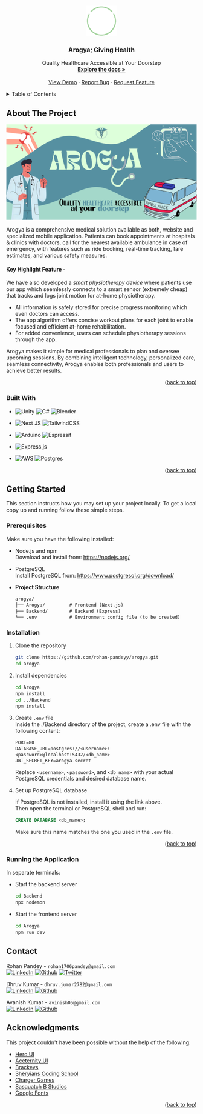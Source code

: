 <a id="readme-top"></a>
<!-- WHITE LOGO REQUIRED -->
<!-- Heading -->
<br />
<div align="center">
  <a href="https://github.com/rohan-pandeyy/arogya">
    <img src="./Arogya/public/arogya_white.svg" alt="Logo" width="80" height="80">
  </a>

  <h3 align="center">Arogya; Giving Health</h3>

  <p align="center">
    Quality Healthcare Accessible at Your Doorstep
    <br />
    <a href="https://github.com/rohan-pandeyy/Arogya/tree/main/Backend/docs"><strong>Explore the docs »</strong></a>
    <br />
    <br />
    <a href="https://github.com/othneildrew/Best-README-Template">View Demo</a>
    &middot;
    <a href="https://github.com/rohan-pandeyy/Arogya/issues/new?labels=bug&template=bug-report---.md">Report Bug</a>
    &middot;
    <a href="https://github.com/rohan-pandeyy/Arogya/issues/new?labels=enhancement&template=feature-request---.md">Request Feature</a>
  </p>
</div>

<!-- TABLE OF CONTENTS -->
<details>
  <summary>Table of Contents</summary>
  <ol>
    <li>
      <a href="#about-the-project">About The Project</a>
      <ul>
        <li><a href="#built-with">Built With</a></li>
      </ul>
    </li>
    <li>
      <a href="#getting-started">Getting Started</a>
      <ul>
        <li><a href="#prerequisites">Prerequisites</a></li>
        <li><a href="#installation">Installation</a></li>
        <li><a href="#running-the-application">Running the Application</a></li>
      </ul>
    </li>
    <li><a href="#contact">Contact</a></li>
    <li><a href="#acknowledgments">Acknowledgments</a></li>
  </ol>
</details>


<!-- ABOUT THE PROJECT -->
## About The Project

[![Arogya Banner](Arogya/public/assets/AROGYA_banner.svg)](https://example.com)

Arogya is a comprehensive medical solution available as both, website and specialized mobile application. Patients can book appointments at hospitals & clinics with doctors, call for the nearest available ambulance in case of emergency, with features such as ride booking, real-time tracking, fare estimates, and various safety measures. 

#### Key Highlight Feature -

We have also developed a *smart physiotherapy device* where patients use our app which seemlessly connects to a smart sensor (extremely cheap) that tracks and logs joint motion for at-home physiotherapy.

* All information is safely stored for precise progress monitoring which even doctors can access.
* The app algorithm offers concise workout plans for each joint to enable focused and efficient at-home rehabilitation.
* For added convenience, users can schedule physiotherapy sessions through the app.

Arogya makes it simple for medical professionals to plan and oversee upcoming sessions. By combining intelligent technology, personalized care, seamless connectivity, Arogya enables both professionals and users to achieve better results.

<p align="right">(<a href="#readme-top">back to top</a>)</p>


### Built With

* ![Unity](https://img.shields.io/badge/unity-%23000000.svg?style=for-the-badge&logo=unity&logoColor=white) ![C#](https://img.shields.io/badge/c%23-%23239120.svg?style=for-the-badge&logo=csharp&logoColor=white) ![Blender](https://img.shields.io/badge/blender-%23F5792A.svg?style=for-the-badge&logo=blender&logoColor=white)

* ![Next JS](https://img.shields.io/badge/Next-black?style=for-the-badge&logo=next.js&logoColor=white) ![TailwindCSS](https://img.shields.io/badge/tailwindcss-%2338B2AC.svg?style=for-the-badge&logo=tailwind-css&logoColor=white)

* ![Arduino](https://img.shields.io/badge/-Arduino-00979D?style=for-the-badge&logo=Arduino&logoColor=white) ![Espressif](https://img.shields.io/badge/espressif-E7352C.svg?style=for-the-badge&logo=espressif&logoColor=white)

* ![Express.js](https://img.shields.io/badge/express.js-%23404d59.svg?style=for-the-badge&logo=express&logoColor=%2361DAFB)

* ![AWS](https://img.shields.io/badge/AWS-%23FF9900.svg?style=for-the-badge&logo=amazon-aws&logoColor=white) ![Postgres](https://img.shields.io/badge/postgres-%23316192.svg?style=for-the-badge&logo=postgresql&logoColor=white)

<p align="right">(<a href="#readme-top">back to top</a>)</p>


<!-- GETTING STARTED -->
## Getting Started

This section instructs how you may set up your project locally.
To get a local copy up and running follow these simple steps.

### Prerequisites

Make sure you have the following installed:

* Node.js and npm </br>
Download and install from: https://nodejs.org/

* PostgreSQL </br>
Install PostgreSQL from: https://www.postgresql.org/download/
* **Project Structure**
  ```
  arogya/
  ├── Arogya/         # Frontend (Next.js)
  ├── Backend/        # Backend (Express)
  └── .env            # Environment config file (to be created)

  ```

### Installation

1. Clone the repository
   ```sh
   git clone https://github.com/rohan-pandeyy/arogya.git
   cd arogya
   ```
2. Install dependencies
   ```sh
   cd Arogya
   npm install
   cd ../Backend
   npm install
   ```
3. Create `.env` file</br>
   Inside the ./Backend directory of the project, create a .env file with the following content:
   ```env
   PORT=80
   DATABASE_URL=postgres://<username>:<password>@localhost:5432/<db_name>
   JWT_SECRET_KEY=arogya-secret
   ```
   Replace `<username>`, `<password>`, and `<db_name>` with your actual PostgreSQL credentials and desired database name.

4. Set up PostgreSQL database

   If PostgreSQL is not installed, install it using the link above.</br>
   Then open the terminal or PostgreSQL shell and run:
   ```sql
   CREATE DATABASE <db_name>;
   ```
   Make sure this name matches the one you used in the `.env` file.

<p align="right">(<a href="#readme-top">back to top</a>)</p>

### Running the Application

In separate terminals:

* Start the backend server
   ```bash
   cd Backend
   npx nodemon
  ```
* Start the frontend server
   ```bash
   cd Arogya
   npm run dev
  ```

<!-- ## Features


|   **Feature**          | **Description**                                                   | **Status**         |
|------------------------|-------------------------------------------------------------------|--------------------|
| Home Screen            | Show status and version of PSLab device                           | :heavy_check_mark: |
| Instruments            | Exposes PSLab instruments like Oscilloscope, etc                  | :heavy_check_mark: |
| Oscilloscope           | Shows variation of analog signals                                 | :heavy_check_mark: |
| Multimeter             | Measures voltage, current, resistance and capacitance             | :heavy_check_mark: |
| Logical Analyzer       | Captures and displays signals from digital system                 | :heavy_check_mark: |
| Wave Generator         | Generates arbitrary analog and digital waveforms                  | :heavy_check_mark: |
| Power Source           | Generates programmable voltage and currents	                     | :heavy_check_mark: |
| Luxmeter              | Measures the ambient light intensity                              | :heavy_check_mark: |
| Barometer             | Measures the Pressure                                             | :heavy_check_mark: |
| Accelerometer          | Measures the acceleration of the device                           | :heavy_check_mark: |
| Gyrometer             | Measures the rate of rotation                                     | :heavy_check_mark: |
| Compass                | Measures the absolute rotation relative to earth magnetic poles   | :heavy_check_mark: |
| Thermometer            | Measures the ambient temperature                                  | :heavy_check_mark: |
| Gas Sensor             | Detects gases, including NH3, NOx, alcohol, benzene, smoke and CO2| :heavy_check_mark: |
| Robotic Arm Controller | Allows to control 4 servo motors of the robotic arm independently | :heavy_check_mark: | -->


<!-- CONTACT -->
## Contact

Rohan Pandey - `rohan1706pandey@gmail.com`</br>
[![LinkedIn](https://img.shields.io/badge/LinkedIn-%230077B5.svg?logo=linkedin&logoColor=white)](https://www.linkedin.com/in/rohan-pandey-a9a50b270/) [![Github](https://img.shields.io/badge/Github-%23121011.svg?logo=github&logoColor=white)](https://github.com/rohan-pandeyy)  [![Twitter](https://img.shields.io/badge/Twitter-%231DA1F2.svg?logo=X&logoColor=white)](https://twitter.com/rohan_pandeyy) 

Dhruv Kumar - `dhruv.jumar2782@gmail.com`</br>
[![LinkedIn](https://img.shields.io/badge/LinkedIn-%230077B5.svg?logo=linkedin&logoColor=white)](https://www.linkedin.com/in/dhruvk27/) [![Github](https://img.shields.io/badge/Github-%23121011.svg?logo=github&logoColor=white)](https://github.com/dhruvk278) 

Avanish Kumar - `avinish05@gmail.com`</br>
[![LinkedIn](https://img.shields.io/badge/LinkedIn-%230077B5.svg?logo=linkedin&logoColor=white)](https://www.linkedin.com/in/avanish-kumar-1765b2231/) [![Github](https://img.shields.io/badge/Github-%23121011.svg?logo=github&logoColor=white)](https://github.com/Avan1sh) 


<!-- ACKNOWLEDGMENTS -->
## Acknowledgments

This project couldn't have been possible without the help of the following:
* [Hero UI](https://www.heroui.com/)
* [Aceternity UI](https://ui.aceternity.com/)
* [Brackeys](https://www.youtube.com/@brackeys)
* [Sheryians Coding School](https://www.youtube.com/@sheryians)
* [Charger Games](https://www.youtube.com/@chargergames)
* [Sasquatch B Studios](https://www.youtube.com/@sasquatchbgames)
* [Google Fonts](https://fonts.google.com/)

<p align="right">(<a href="#readme-top">back to top</a>)</p>